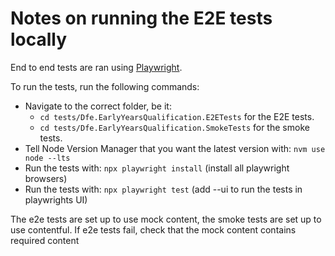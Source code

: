 # Notes on running the E2E tests locally

End to end tests are ran using [Playwright](https://playwright.dev/).

To run the tests, run the following commands:
- Navigate to the correct folder, be it:
    - ``cd tests/Dfe.EarlyYearsQualification.E2ETests`` for the E2E tests.
    - ``cd tests/Dfe.EarlyYearsQualification.SmokeTests`` for the smoke tests.
- Tell Node Version Manager that you want the latest version with: ``nvm use node --lts``
- Run the tests with: ``npx playwright install`` (install all playwright browsers)
- Run the tests with: ``npx playwright test`` (add --ui to run the tests in playwrights UI)

The e2e tests are set up to use mock content, the smoke tests are set up to use contentful. If e2e tests fail, check that the mock content contains required content